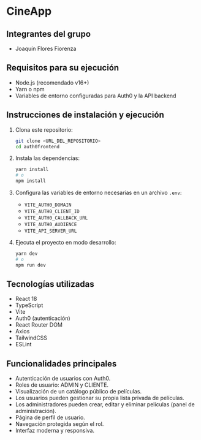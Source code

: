 # CineApp

## Integrantes del grupo
- Joaquín Flores Fiorenza

## Requisitos para su ejecución
- Node.js (recomendado v16+)
- Yarn o npm
- Variables de entorno configuradas para Auth0 y la API backend

## Instrucciones de instalación y ejecución
1. Clona este repositorio:
   ```bash
   git clone <URL_DEL_REPOSITORIO>
   cd auth0frontend
   ```
2. Instala las dependencias:
   ```bash
   yarn install
   # o
   npm install
   ```
3. Configura las variables de entorno necesarias en un archivo `.env`:
   - `VITE_AUTH0_DOMAIN`
   - `VITE_AUTH0_CLIENT_ID`
   - `VITE_AUTH0_CALLBACK_URL`
   - `VITE_AUTH0_AUDIENCE`
   - `VITE_API_SERVER_URL`

4. Ejecuta el proyecto en modo desarrollo:
   ```bash
   yarn dev
   # o
   npm run dev
   ```

## Tecnologías utilizadas
- React 18
- TypeScript
- Vite
- Auth0 (autenticación)
- React Router DOM
- Axios
- TailwindCSS
- ESLint

## Funcionalidades principales
- Autenticación de usuarios con Auth0.
- Roles de usuario: ADMIN y CLIENTE.
- Visualización de un catálogo público de películas.
- Los usuarios pueden gestionar su propia lista privada de películas.
- Los administradores pueden crear, editar y eliminar películas (panel de administración).
- Página de perfil de usuario.
- Navegación protegida según el rol.
- Interfaz moderna y responsiva.
